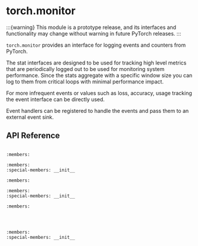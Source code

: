# torch.monitor

:::{warning}
    This module is a prototype release, and its interfaces and functionality may
    change without warning in future PyTorch releases.
:::

`torch.monitor` provides an interface for logging events and counters from
PyTorch.

The stat interfaces are designed to be used for tracking high level metrics that
are periodically logged out to be used for monitoring system performance. Since
the stats aggregate with a specific window size you can log to them from
critical loops with minimal performance impact.

For more infrequent events or values such as loss, accuracy, usage tracking the
event interface can be directly used.

Event handlers can be registered to handle the events and pass them to an
external event sink.

## API Reference

```{automodule} torch.monitor
```

```{autoclass} torch.monitor.Aggregation
:members:
```

```{autoclass} torch.monitor.Stat
:members:
:special-members: __init__
```

```{autoclass} torch.monitor.data_value_t
:members:
```

```{autoclass} torch.monitor.Event
:members:
:special-members: __init__
```

```{autoclass} torch.monitor.EventHandlerHandle
:members:
```

```{autofunction} torch.monitor.log_event
```

```{autofunction} torch.monitor.register_event_handler
```

```{autofunction} torch.monitor.unregister_event_handler
```

```{autoclass} torch.monitor.TensorboardEventHandler
:members:
:special-members: __init__
```
